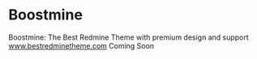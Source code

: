 # Boostmine
Boostmine: The Best Redmine Theme with premium design and support
www.bestredminetheme.com
Coming Soon
